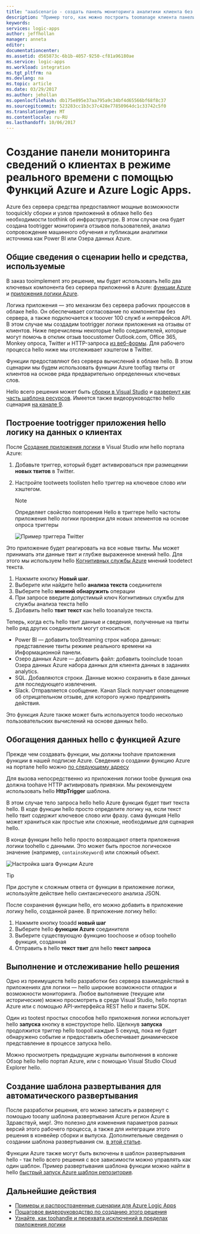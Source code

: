 ```yaml
---
title: "aaaScenario - создать панель мониторинга аналитики клиента без сервера Azure с | Документы Microsoft"
description: "Пример того, как можно построить toomanage клиента панели мониторинга, отзыв, социальных данных и многие другие приложения логики Azure и Azure функции."
keywords: 
services: logic-apps
author: jeffhollan
manager: anneta
editor: 
documentationcenter: 
ms.assetid: d565873c-6b1b-4057-9250-cf81a96180ae
ms.service: logic-apps
ms.workload: integration
ms.tgt_pltfrm: na
ms.devlang: na
ms.topic: article
ms.date: 03/29/2017
ms.author: jehollan
ms.openlocfilehash: db175e895e37aa795a9c34bf4d65566bf68f8c37
ms.sourcegitcommit: 523283cc1b3c37c428e77850964dc1c33742c5f0
ms.translationtype: MT
ms.contentlocale: ru-RU
ms.lasthandoff: 10/06/2017
---
```

# <a name="create-a-real-time-customer-insights-dashboard-with-azure-logic-apps-and-azure-functions"></a>Создание панели мониторинга сведений о клиентах в режиме реального времени с помощью Функций Azure и Azure Logic Apps.

Azure без сервера средства предоставляют мощные возможности tooquickly сборки и узлов приложений в облаке hello без необходимости toothink об инфраструктуре.  В этом случае она будет создана tootrigger мониторинга отзывов пользователей, анализ сопровождение машинного обучения и публикации аналитики источника как Power BI или Озера данных Azure.

## <a name="overview-of-hello-scenario-and-tools-used"></a>Общие сведения о сценарии hello и средства, используемые

В заказ tooimplement это решение, мы будет использовать hello два ключевых компонента без сервера приложений в Azure: [функции Azure](https://azure.microsoft.com/services/functions/) и [приложения логики Azure](https://azure.microsoft.com/services/logic-apps/).

Логика приложения — это механизм без сервера рабочих процессов в облаке hello.  Он обеспечивает согласование по компонентам без сервера, а также подключается к tooover 100 служб и интерфейсов API.  В этом случае мы создадим tootrigger логики приложения на отзывы от клиентов.  Ниже перечислены некоторые hello соединителей, которые могут помочь в отклик отзыв toocustomer Outlook.com, Office 365, Monkey опроса, Twitter и HTTP-запроса [из веб-формы](https://blogs.msdn.microsoft.com/logicapps/2017/01/30/calling-a-logic-app-from-an-html-form/).  Для рабочего процесса hello ниже мы отслеживает хэштегом в Twitter.

Функции предоставляют без сервера вычислений в облаке hello.  В этом сценарии мы будем использовать функции Azure tooflag твиты от клиентов на основе ряда предварительно определенных ключевых слов.

Hello всего решения может быть [сборки в Visual Studio](logic-apps-deploy-from-vs.md) и [развернут как часть шаблона ресурсов](logic-apps-create-deploy-template.md).  Имеется также видеоруководство hello сценария [на канале 9](http://aka.ms/logicappsdemo).

## <a name="build-hello-logic-app-tootrigger-on-customer-data"></a>Построение tootrigger приложения hello логику на данных о клиентах

После [Создание приложения логики](logic-apps-create-a-logic-app.md) в Visual Studio или hello портала Azure:

1. Добавьте триггер, который будет активироваться при размещении **новых твитов** в Twitter.
2. Настройте tootweets toolisten hello триггер на ключевое слово или хэштегом.

   > [!NOTE]
   > Определяет свойство повторения Hello в триггере hello частоты приложения hello логики проверки для новых элементов на основе опроса триггеры

   ![Пример триггера Twitter][1]

Это приложение будет реагировать на все новые твиты.  Мы может принимать эти данные твит и глубже выраженное мнений hello.  Для этого мы используем hello [Когнитивных службы Azure](https://azure.microsoft.com/services/cognitive-services/) мнений toodetect текста.

1. Нажмите кнопку **Новый шаг**.
1. Выберите или найдите hello **анализа текста** соединителя
1. Выберите hello **мнений обнаружить** операции
1. При запросе введите допустимый ключ Когнитивных службы для службы анализа текста hello
1. Добавить hello **твит текст** как hello tooanalyze текста.

Теперь, когда есть hello твит данные и сведения, полученные на твиты hello ряд других соединители могут относиться:
* Power BI — добавить tooStreaming строк набора данных: представление твиты режиме реального времени на Информационной панели.
* Озеро данных Azure — добавить файл: добавить tooinclude tooan Озера данных Azure набора данных для клиента данных в заданиях analytics.
* SQL. Добавляются строки. Данные можно сохранить в базе данных для последующего извлечения.
* Slack. Отправляется сообщение. Канал Slack получает оповещение об отрицательном отзыве, для которого нужно предпринять действия.

Это функция Azure также может быть используется toodo несколько пользовательских вычислений на основе данных hello.

## <a name="enriching-hello-data-with-an-azure-function"></a>Обогащения данных hello с функцией Azure

Прежде чем создавать функции, мы должны toohave приложения функции в нашей подписке Azure.  Сведения о создании функцию Azure на портале hello можно [по следующему адресу](../azure-functions/functions-create-first-azure-function-azure-portal.md)

Для вызова непосредственно из приложения логики toobe функция она должна toohave HTTP активировать привязки.  Мы рекомендуем использовать hello **HttpTrigger** шаблона.

В этом случае тело запроса hello hello Azure функция будет твит текста hello.  В коде функции hello просто определите логику на, если текст hello твит содержит ключевое слово или фразу.  сама функция Hello может храниться как простые или сложные, необходимые для сценария hello.

В конце функции hello hello просто возвращают ответа приложения логики toohello с данными.  Это может быть простое логическое значение (например, `containsKeyword`) или сложный объект.

![Настройка шага Функции Azure][2]

> [!TIP]
> При доступе к сложным ответа от функции в приложение логики, используйте действие hello синтаксического анализа JSON.

После сохранения функции hello, его можно добавить в приложение логику hello, созданной ранее.  В приложение логику hello:

1. Нажмите кнопку tooadd **новый шаг**
1. Выберите hello **функции Azure** соединителя
1. Выберите существующую функцию toochoose и обзор toohello функция, созданная
1. Отправить в hello **текст твит** для hello **текст запроса**

## <a name="running-and-monitoring-hello-solution"></a>Выполнение и отслеживание hello решения

Одно из преимуществ hello разработки без сервера взаимодействий в приложениях для логики — hello широкие возможности отладки и возможности мониторинга.  Любое выполнение (текущие или исторические) можно просмотреть в среде Visual Studio, hello портал Azure или с помощью API-интерфейса REST hello и пакеты SDK.

Один из tootest простых способов hello приложения логики использует hello **запуска** кнопку в конструкторе hello.  Щелкнув **запуска** продолжится триггер hello toopoll каждые 5 секунд, пока не будет обнаружено событие и предоставить обеспечивает динамическое представление в процессе запуска hello.

Можно просмотреть предыдущие журналы выполнения в колонке Обзор hello hello портал Azure, или с помощью Visual Studio Cloud Explorer hello.

## <a name="creating-a-deployment-template-for-automated-deployments"></a>Создание шаблона развертывания для автоматического развертывания

После разработки решения, его можно записать и развернут с помощью tooany шаблона развертывания Azure регион Azure в Здравствуй, мир!.  Это полезно для изменения параметров разных версий этого рабочего процесса, а также для интеграции этого решения в конвейер сборки и выпуска.  Дополнительные сведения о создании шаблона развертывания см. [в этой статье](logic-apps-create-deploy-template.md).

Функции Azure также могут быть включены в шаблон развертывания hello - так hello всего решения с все зависимости можно управлять как один шаблон.  Пример развертывания шаблона функции можно найти в hello [быстрый запуск Azure шаблон репозитория](https://github.com/Azure/azure-quickstart-templates/tree/master/101-function-app-create-dynamic).

## <a name="next-steps"></a>Дальнейшие действия

* [Примеры и распространенные сценарии для Azure Logic Apps](logic-apps-examples-and-scenarios.md)
* [Пошаговое видеоруководство по созданию этого решения](http://aka.ms/logicappsdemo)
* [Узнайте, как toohandle и перехвата исключений в пределах приложения логики](logic-apps-exception-handling.md)

<!-- Image References -->
[1]: ./media/logic-apps-scenario-social-serverless/twitter.png
[2]: ./media/logic-apps-scenario-social-serverless/function.png